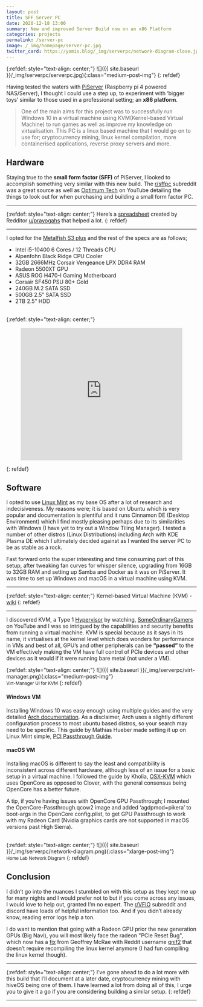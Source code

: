 ```yaml
---
layout: post
title: SFF Server PC
date: 2020-12-18 13:00
summary: New and improved Server Build now on an x86 Platform
categories: projects
permalink: /server-pc
image: /_img/homepage/server-pc.jpg
twitter_card: https://yomis.blog/_img/serverpc/network-diagram-close.jpg
---
```


{:refdef: style="text-align: center;"}
![]({{ site.baseurl }}/_img/serverpc/serverpc.jpg){:class="medium-post-img"}
{: refdef}

Having tested the waters with [PiServer](/piserver) (Raspberry pi 4 powered NAS/Server), I thought I could use a step up, to experiment with ‘bigger toys’ similar to those used in a professional setting; an **x86 platform**.

>One of the main aims for this project was to successfully run Windows 10 in a virtual machine using KVM(Kernel-based Virtual Machine) to run games as well as improve my knowledge on virtualisation. This PC is a linux based machine that I would go on to use for; cryptocurrency mining, linux kernel compilation, more containerised applications, reverse proxy servers and more.

## Hardware

Staying true to the **small form factor (SFF)** of PiServer, I looked to accomplish something very similar with this new build. The [r/sffpc](https://www.reddit.com/r/sffpc) subreddit was a great source as well as [Optimum Tech](https://www.youtube.com/channel/UCRYOj4DmyxhBVrdvbsUwmAA) on YouTube detailing the things to look out for when purchasing and building a small form factor PC. 

* * *
{:refdef: style="text-align: center;"}
Here’s a [spreadsheet](https://docs.google.com/spreadsheets/d/1AddRvGWJ_f4B6UC7_IftDiVudVc8CJ8sxLUqlxVsCz4/edit#gid=1885868234) created by Redditor [u/prayogahs](https://www.reddit.com/r/sffpc/comments/e878ha/sff_case_list/) that helped a lot.
{: refdef}
* * *

I opted for the [Metalfish S3 plus](https://www.aliexpress.com/item/10000218146300.html) and the rest of the specs are as follows;

- Intel i5-10400 6 Cores / 12 Threads CPU
- Alpenfohn Black Ridge CPU Cooler
- 32GB 2666MHz Corsair Vengeance LPX DDR4 RAM
- Radeon 5500XT GPU
- ASUS ROG H470-I Gaming Motherboard
- Corsair SF450 PSU 80+ Gold
- 240GB M.2 SATA SSD
- 500GB 2.5” SATA SSD
- 2TB 2.5” HDD

<!-- Slide show if images here -->
<br/>
{:refdef: style="text-align: center;"}
<p align="center">
<iframe width="560" height="350" src="https://www.youtube.com/embed/e5DTeG9-QMM" frameborder="0" allow="accelerometer; autoplay; clipboard-write; encrypted-media; gyroscope; picture-in-picture" allowfullscreen style="width: 85%;">
</iframe>
</p>
{: refdef}


## Software
I opted to use [Linux Mint](https://linuxmint.com) as my base OS after a lot of research and indecisiveness. My reasons were; it is based on Ubuntu which is very popular and documentation is plentiful and it runs Cinnamon DE (Desktop Environment) which I find mostly pleasing perhaps due to its similarities with Windows (I have yet to try out a Window Tiling Manager). I tested a number of other distros (Linux Distributions) including Arch with KDE Plasma DE which I ultimately decided against as I wanted the server PC to be as stable as a rock.

Fast forward onto the super interesting and time consuming part of this setup, after tweaking fan curves for whisper silence, upgrading from 16GB to 32GB RAM and setting up Samba and Docker as it was on PiServer. It was time to set up Windows and macOS in a virtual machine using KVM.

* * *
{:refdef: style="text-align: center;"}
Kernel-based Virtual Machine (KVM) - [wiki](https://en.wikipedia.org/wiki/Kernel-based_Virtual_Machine)
{: refdef}
* * *

I discovered KVM, a Type 1 [Hypervisor](https://en.wikipedia.org/wiki/Hypervisor) by watching, [SomeOrdinaryGamers](https://www.youtube.com/user/SomeOrdinaryGamers) on YouTube and I was so intrigued by the capabilities and security benefits from running a virtual machine. KVM is special because as it says in its name, it virtualises at the kernel level which does wonders for performance in VMs and best of all, GPU’s and other peripherals can be **“passed”** to the VM effectively making the VM have full control of PCIe devices and other devices as it would if it were running bare metal (not under a VM).

{:refdef: style="text-align: center;"}
![]({{ site.baseurl }}/_img/serverpc/virt-manager.png){:class="medium-post-img"}
<br><small>Virt-Manager UI for KVM</small>
{: refdef}

#### Windows VM
Installing Windows 10 was easy enough using multiple guides and the very detailed [Arch documentation](https://wiki.archlinux.org/index.php/PCI_passthrough_via_OVMF). As a disclaimer, Arch uses a slightly different configuration process to most ubuntu based distros, so your search may need to be specific. This guide by Mathias Hueber made setting it up on Linux Mint simple, [PCI Passthrough Guide](https://mathiashueber.com/pci-passthrough-ubuntu-2004-virtual-machine/).

#### macOS VM
Installing macOS is different to say the least and compatibility is inconsistent across different hardware, although less of an issue for a basic setup in a virtual machine. I followed the guide by Kholia, [OSX-KVM](https://github.com/kholia/OSX-KVM) which uses OpenCore as opposed to Clover, with the general consensus being OpenCore has a better future.

A tip, if you’re having issues with OpenCore GPU Passthrough; I mounted the OpenCore-Passthrough.qcow2 image and added ‘agdpmod=pikera’ to boot-args in the OpenCore config.plist, to get GPU Passthrough to work with my Radeon Card (Nvidia graphics cards are not supported in macOS versions past High Sierra).

<br>
{:refdef: style="text-align: center;"}
![]({{ site.baseurl }}/_img/serverpc/network-diagram.png){:class="xlarge-post-img"}
<br><small>Home Lab Network Diagram</small>
{: refdef}

## Conclusion
I didn’t go into the nuances I stumbled on with this setup as they kept me up for many nights and I would prefer not to but if you come across any issues, I would love to help out, granted I’m no expert. The [r/VFIO](https://www.reddit.com/r/VFIO/) subreddit and discord have loads of helpful information too. And if you didn’t already know, reading error logs help a ton.

I do want to mention that going with a Radeon GPU prior the new generation GPUs (Big Navi), you will most likely face the radeon "PCIe Reset Bug", which now has a [fix](https://github.com/gnif?tab=repositories) from Geoffrey McRae with Reddit username [gnif2](https://www.reddit.com/user/gnif2) that doesn’t require recompiling the linux kernel anymore (I had fun compiling the linux kernel though).

* * *
{:refdef: style="text-align: center;"}
I’ve gone ahead to do a lot more with this build that I’ll document at a later date, cryptocurrency mining with hiveOS being one of them. I have learned a lot from doing all of this, I urge you to give it a go if you are considering building a similar setup.
{: refdef}
* * *
